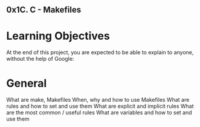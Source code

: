 ## 0x1C. C - Makefiles

# Learning Objectives
At the end of this project, you are expected to be able to explain to anyone, without the help of Google:

# General
What are make, Makefiles
When, why and how to use Makefiles
What are rules and how to set and use them
What are explicit and implicit rules
What are the most common / useful rules
What are variables and how to set and use them
